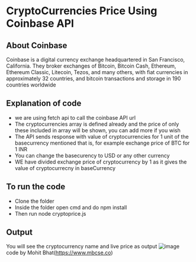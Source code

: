 # CryptoCurrencies Price Using Coinbase API

## About Coinbase
Coinbase is a digital currency exchange headquartered in San Francisco, California. They broker exchanges of Bitcoin, Bitcoin Cash, Ethereum, Ethereum Classic, Litecoin, Tezos, and many others, with fiat currencies in approximately 32 countries, and bitcoin transactions and storage in 190 countries worldwide

## Explanation of code
- we are using fetch api to call the coinbase API url
- The cryptocurrencies array is defined already and the price of only these included in array will be shown, you can add more if you wish
- The API sends response with value of cryptocurrencies for 1 unit of the basecurrency mentioned that is, for example exchange price of BTC for 1 INR
- You can change the basecurency to USD or any other currency 
- WE have divided exchange price of cryptocurrency by 1 as it gives the value of cryptocurrecny in baseCurrency 

## To run the code
- Clone the folder
- Inside the folder open cmd and do npm install
- Then run node cryptoprice.js

## Output 
You will see the cryptocurrency name and live price as output 
![image](https://github.com/mbcse/Rotten-Scripts/tree/crypto_price/All_Crypto_Price/crptoprice.png)
code by Mohit Bhat(https://www.mbcse.co)